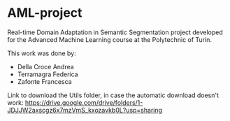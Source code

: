 # AML-project
Real-time Domain Adaptation in  Semantic Segmentation project developed for the Advanced Machine Learning course at the Polytechnic of Turin.

This work was done by:
* Della Croce Andrea
* Terramagra Federica
* Zafonte Francesca

Link to download the Utils folder, in case the automatic download doesn't work: https://drive.google.com/drive/folders/1-JDJJW2axscgz6x7mzVmS_kxozavkb0L?usp=sharing
